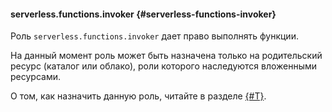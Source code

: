 #### serverless.functions.invoker {#serverless-functions-invoker}

Роль `serverless.functions.invoker` дает право выполнять функции.

На данный момент роль может быть назначена только на родительский ресурс (каталог или облако), роли которого наследуются вложенными ресурсами.

О том, как назначить данную роль, читайте в разделе [{#T}](../serverless-functions/operations/function/function-public.md).
